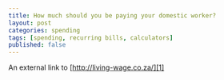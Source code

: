 ```yaml
---
title: How much should you be paying your domestic worker?
layout: post
categories: spending
tags: [spending, recurring bills, calculators]
published: false
---
```

An external link to [http://living-wage.co.za/][1]

[1]:	http://living-wage.co.za/
